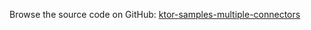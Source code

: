 [//]: # (title: Multiple Connectors)
[//]: # (category: samples)
[//]: # (caption: Multiple Connectors)

Browse the source code on GitHub: [ktor-samples-multiple-connectors](https://github.com/ktorio/ktor-samples/tree/1.3.0/other/multiple-connectors)
